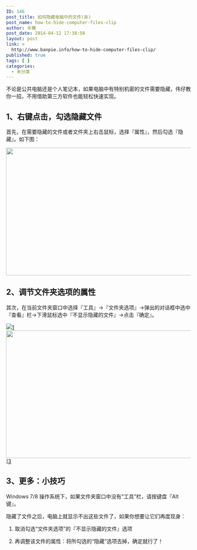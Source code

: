 ```yaml
---
ID: 146
post_title: 如何隐藏电脑中的文件(夹)
post_name: how-to-hide-computer-files-clip
author: 半撇
post_date: 2014-04-12 17:38:50
layout: post
link: >
  http://www.banpie.info/how-to-hide-computer-files-clip/
published: true
tags: [ ]
categories:
  - 未分类
---
```

不论是公共电脑还是个人笔记本，如果电脑中有特别机密的文件需要隐藏，伟仔教你一招，不用借助第三方软件也能轻松快速实现。

## **1、右键点击，勾选隐藏文件**

首先，在需要隐藏的文件或者文件夹上右击鼠标，选择『属性』，然后勾选『隐藏』。如下图：

[<img class="alignnone size-full wp-image-27591845" src="http://www.banpie.info/wp-content/uploads/2019/04/unnamed-file-243/0-36.jpg" width="620" height="348" alt="" />][1]

## **2、调节文件夹选项的属性**

其次，在当前文件夹窗口中选择『工具』→『文件夹选项』→弹出的对话框中选中『查看』栏→下滑鼠标选中『不显示隐藏的文件』→点击『确定』。

![][2][1][1]<img class="alignnone size-full wp-image-27601846" src="http://www.banpie.info/wp-content/uploads/2019/04/unnamed-file-243/0-37.jpg" width="620" height="348" alt="" />][3][3]

## **3、更多：小技巧**

Windows 7/8 操作系统下，如果文件夹窗口中没有“工具”栏，请按键盘『Alt键』。

隐藏了文件之后，电脑上就显示不出这些文件了，如果你想要让它们再度现身：

1.  取消勾选“文件夹选项”的『不显示隐藏的文件』选项

2.  再调整该文件的属性：将所勾选的“隐藏”选项去掉，确定就行了！

<!--stackedit_data:
eyJoaXN0b3J5IjpbLTg1MTUzNzc5M119
-->

 [1]: http://www.banpie.info/wp-content/uploads/2019/04/unnamed-file-246.jpg
 [2]: http://mp.weixin.qq.com/mpres/htmledition/ueditor/themes/default/images/spacer.gif
 [3]: http://www.banpie.info/wp-content/uploads/2019/04/unnamed-file-247.jpgmp.weixin.qq.com/mpres/htmledition/ueditor/themes/default/images/spacer.gif